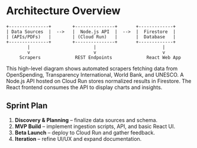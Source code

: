 # Architecture Overview

```
+---------------+        +---------------+       +-------------+
| Data Sources  |  -->   |  Node.js API  |  -->  |  Firestore  |
| (APIs/PDFs)   |        | (Cloud Run)   |       |  Database   |
+---------------+        +---------------+       +-------------+
        |                        |                         |
        v                        v                         v
     Scrapers             REST Endpoints             React Web App
```

This high-level diagram shows automated scrapers fetching data from OpenSpending, Transparency International, World Bank, and UNESCO. A Node.js API hosted on Cloud Run stores normalized results in Firestore. The React frontend consumes the API to display charts and insights.

## Sprint Plan
1. **Discovery & Planning** – finalize data sources and schema.
2. **MVP Build** – implement ingestion scripts, API, and basic React UI.
3. **Beta Launch** – deploy to Cloud Run and gather feedback.
4. **Iteration** – refine UI/UX and expand documentation.

